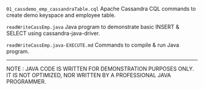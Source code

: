 `01_cassdemo_emp_cassandraTable.cql` Apache Cassandra CQL commands to create demo keyspace and employee table.

`readWriteCassEmp.java` Java program to demonstrate basic INSERT & SELECT using cassandra-java-driver.

`readWriteCassEmp.java-EXECUTE.md` Commands to compile & run Java program.

---

NOTE : JAVA CODE IS WRITTEN FOR DEMONSTRATION PURPOSES ONLY. IT IS NOT OPTIMIZED, NOR WRITTEN BY A PROFESSIONAL JAVA PROGRAMMER.
